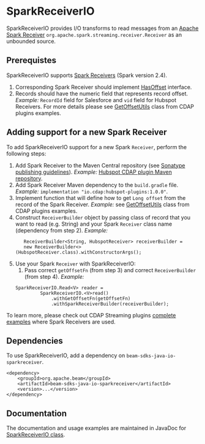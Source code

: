<!--
    Licensed to the Apache Software Foundation (ASF) under one
    or more contributor license agreements.  See the NOTICE file
    distributed with this work for additional information
    regarding copyright ownership.  The ASF licenses this file
    to you under the Apache License, Version 2.0 (the
    "License"); you may not use this file except in compliance
    with the License.  You may obtain a copy of the License at

      http://www.apache.org/licenses/LICENSE-2.0

    Unless required by applicable law or agreed to in writing,
    software distributed under the License is distributed on an
    "AS IS" BASIS, WITHOUT WARRANTIES OR CONDITIONS OF ANY
    KIND, either express or implied.  See the License for the
    specific language governing permissions and limitations
    under the License.
-->
# SparkReceiverIO

SparkReceiverIO provides I/O transforms to read messages from an [Apache Spark Receiver](https://spark.apache.org/docs/2.4.0/streaming-custom-receivers.html) `org.apache.spark.streaming.receiver.Receiver` as an unbounded source.

## Prerequistes

SparkReceiverIO supports [Spark Receivers](https://spark.apache.org/docs/2.4.0/streaming-custom-receivers.html) (Spark version 2.4).
1. Corresponding Spark Receiver should implement [HasOffset](https://github.com/apache/beam/blob/master/sdks/java/io/sparkreceiver/src/main/java/org/apache/beam/sdk/io/sparkreceiver/HasOffset.java) interface.
2. Records should have the numeric field that represents record offset. *Example:* `RecordId` field for Salesforce and `vid` field for Hubspot Receivers.
   For more details please see [GetOffsetUtils](https://github.com/apache/beam/tree/master/examples/java/cdap/src/main/java/org/apache/beam/examples/complete/cdap/utils/GetOffsetUtils.java) class from CDAP plugins examples.

## Adding support for a new Spark Receiver

To add SparkReceiverIO support for a new Spark `Receiver`, perform the following steps:
1. Add Spark Receiver to the Maven Central repository (see [Sonatype publishing guidelines](https://central.sonatype.org/publish/)). *Example:* [Hubspot CDAP plugin Maven repository](https://mvnrepository.com/artifact/io.cdap/hubspot-plugins/1.0.0).
2. Add Spark Receiver Maven dependency to the `build.gradle` file. *Example:* ``implementation "io.cdap:hubspot-plugins:1.0.0"``.
3. Implement function that will define how to get `Long offset` from the record of the Spark Receiver.
   *Example:* see [GetOffsetUtils](https://github.com/apache/beam/tree/master/examples/java/cdap/src/main/java/org/apache/beam/examples/complete/cdap/utils/GetOffsetUtils.java) class from CDAP plugins examples.
4. Construct `ReceiverBuilder` object by passing class of record that you want to read (e.g. String) and your Spark `Receiver` class name (dependency from step 2). *Example:*
   ```
      ReceiverBuilder<String, HubspotReceiver> receiverBuilder =
      new ReceiverBuilder<>(HubspotReceiver.class).withConstructorArgs();
   ```
5. Use your Spark `Receiver` with SparkReceiverIO:
    1. Pass correct `getOffsetFn` (from step 3) and correct `ReceiverBuilder` (from step 4). *Example:*
   ```
   SparkReceiverIO.Read<V> reader =
            SparkReceiverIO.<V>read()
                .withGetOffsetFn(getOffsetFn)
                .withSparkReceiverBuilder(receiverBuilder);
   ```


To learn more, please check out CDAP Streaming plugins [complete examples](https://github.com/apache/beam/tree/master/examples/java/cdap) where Spark Receivers are used.

## Dependencies

To use SparkReceiverIO, add a dependency on `beam-sdks-java-io-sparkreceiver`.

```maven
<dependency>
    <groupId>org.apache.beam</groupId>
    <artifactId>beam-sdks-java-io-sparkreceiver</artifactId>
    <version>...</version>
</dependency>
```

## Documentation

The documentation and usage examples are maintained in JavaDoc for [SparkReceiverIO class](src/main/java/org/apache/beam/sdk/io/sparkreceiver/SparkReceiverIO.java).

